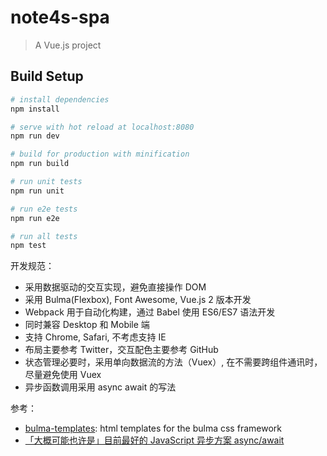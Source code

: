 # note4s-spa

> A Vue.js project

## Build Setup

``` bash
# install dependencies
npm install

# serve with hot reload at localhost:8080
npm run dev

# build for production with minification
npm run build

# run unit tests
npm run unit

# run e2e tests
npm run e2e

# run all tests
npm test
```


开发规范：

* 采用数据驱动的交互实现，避免直接操作 DOM
* 采用 Bulma(Flexbox), Font Awesome, Vue.js 2 版本开发
* Webpack 用于自动化构建，通过 Babel 使用 ES6/ES7 语法开发
* 同时兼容 Desktop 和 Mobile 端
* 支持 Chrome, Safari, 不考虑支持 IE
* 布局主要参考 Twitter，交互配色主要参考 GitHub
* 状态管理必要时，采用单向数据流的方法（Vuex）, 在不需要跨组件通讯时，尽量避免使用 Vuex
* 异步函数调用采用 async await 的写法

参考：
* [bulma-templates](https://github.com/dansup/bulma-templates): html templates for the bulma css framework
* [「大概可能也许是」目前最好的 JavaScript 异步方案 async/await](https://segmentfault.com/a/1190000004031880)

